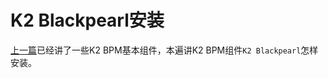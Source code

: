 # K2 Blackpearl安装
[上一篇](http://www.cnblogs.com/FKU-CH/p/9020399.html)已经讲了一些K2 BPM基本组件，本遍讲K2 BPM组件`K2 Blackpearl`怎样安装。

##